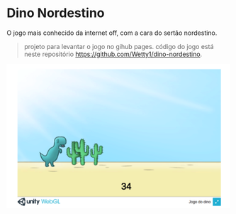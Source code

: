 # Dino Nordestino

O jogo mais conhecido da internet off, com a cara do sertão nordestino.

> projeto para levantar o jogo no gihub pages. código do jogo está neste repositório https://github.com/Wetty1/dino-nordestino.

![jogo do dinoussauro](/.github/jogo-do-dino.png)